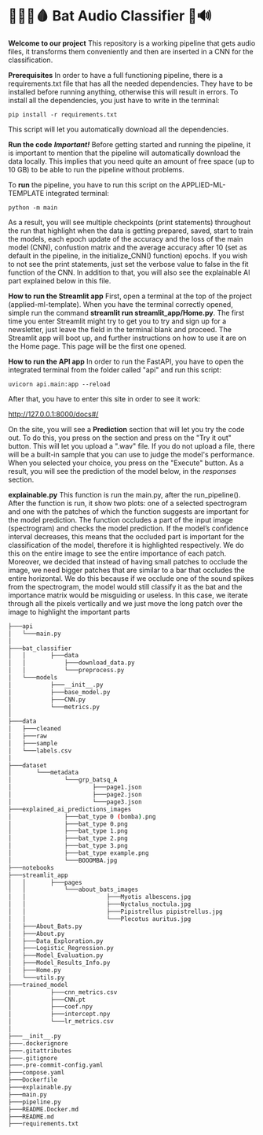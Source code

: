 # 🧛🏽‍♂️🩸 Bat Audio Classifier 🦇🔊

**Welcome to our project** 
This repository is a working pipeline that gets audio files, it transforms them conveniently and then are inserted in a CNN for the classification.

**Prerequisites**
In order to have a full functioning pipeline, there is a requirements.txt file that has all the needed dependencies. They have to be installed before running anything, otherwise this will result in errors. To install all the dependencies, you just have to write in the terminal: 
```
pip install -r requirements.txt
```
This script will let you automatically download all the dependencies.

**Run the code**
***Important!***
Before getting started and running the pipeline, it is important to mention that the pipeline will automatically download the data locally. This implies that you need quite an amount of free space (up to 10 GB) to be able to run the pipeline without problems.

To **run** the pipeline, you have to run this script on the APPLIED-ML-TEMPLATE integrated terminal:
```
python -m main
```

As a result, you will see multiple checkpoints (print statements) throughout the run that highlight when the data is getting prepared, saved, start to train the models, each epoch update of the accuracy and the loss of the main model (CNN), confustion matrix and the average accuracy after 10 (set as default in the pipeline, in the initialize_CNN() function) epochs. If you wish to not see the print statements, just set the verbose value to false in the fit function of the CNN. In addition to that, you will also see the explainable AI part explained below in this file.


**How to run the Streamlit app**
First, open a terminal at the top of the project (applied-ml-template). When you have the terminal correctly opened, simple run the command **streamlit run streamlit_app/Home.py**. The first time you enter Streamlit might try to get you to try and sign up for a newsletter, just leave the field in the terminal blank and proceed. The Streamlit app will boot up, and further instructions on how to use it are on the Home page. This page will be the first one opened. 


**How to run the API app**
In order to run the FastAPI, you have to open the integrated terminal from the folder called "api" and run this script:
```
uvicorn api.main:app --reload
```
After that, you have to enter this site in order to see it work:

http://127.0.0.1:8000/docs#/


On the site, you will see a **Prediction** section that will let you try the code out. To do this, you press on the section and press on the "Try it out" button. This will let you upload a ".wav" file. If you do not upload a file, there will be a built-in sample that you can use to judge the model's performance. When you selected your choice, you press on the "Execute" button. As a result, you will see the prediction of the model below, in the *responses* section.


**explainable.py**
This function is run the main.py, after the run_pipeline(). After the function is run, it show two plots: one of a selected spectrogram and one with the patches of which the function suggests are important for the model prediction. The function occludes a part of the input image (spectrogram) and checks the model prediction. If the model’s confidence interval decreases, this means that the occluded part is important for the classification of the model, therefore it is highlighted respectively. We do this on the entire image to see the entire importance of each patch. Moreover, we decided that instead of having small patches to occlude the image, we need bigger patches that are similar to a bar that occludes the entire horizontal. We do this because if we occlude one of the sound spikes from the spectrogram, the model would still classify it as the bat and the importance matrix would be misguiding or useless. In this case, we iterate through all the pixels vertically and we just move the long patch over the image to highlight the important parts


```bash
├───api
│   └───main.py
│
├───bat_classifier
│   │		├───data
│   │   		├───download_data.py
│   │   		└───preprocess.py
│   └───models
│       	├───__init__.py
│      	 	├───base_model.py
│      		├───CNN.py
│      		└───metrics.py
│
├───data
│   ├───cleaned
│  	├───raw
│ 	├───sample
│  	└───labels.csv
│
├───dataset
│   	└───metadata
│				└───grp_batsq_A
│           			├───page1.json
│           			├───page2.json
│           			└───page3.json
├───explained_ai_predictions_images
│   			├───bat_type 0 (bomba).png
│   			├───bat_type 0.png
│   			├───bat_type 1.png
│   			├───bat_type 2.png
│   			├───bat_type 3.png
│   			├───bat_type example.png
│   			└───BOOOMBA.jpg
├───notebooks
├───streamlit_app
│   │		├───pages
│   │   		└───about_bats_images
│   │       				├───Myotis albescens.jpg
│   │      					├───Nyctalus_noctula.jpg
│   │      					├───Pipistrellus pipistrellus.jpg
│   │      					└───Plecotus auritus.jpg
│   ├───About_Bats.py
│   ├───About.py
│   ├───Data_Exploration.py
│   ├───Logistic_Regression.py
│   ├───Model_Evaluation.py
│   ├───Model_Results_Info.py
│   ├───Home.py
│   └───utils.py
├───trained_model
│ 			├───cnn_metrics.csv
│ 			├───CNN.pt
│ 			├───coef.npy
│ 			├───intercept.npy
│ 			└───lr_metrics.csv
│ 
├───__init__.py
├───.dockerignore
├───.gitattributes
├───.gitignore
├───.pre-commit-config.yaml
├───compose.yaml
├───Dockerfile
├───explainable.py
├───main.py
├───pipeline.py
├───README.Docker.md
├───README.md
├───requirements.txt
```